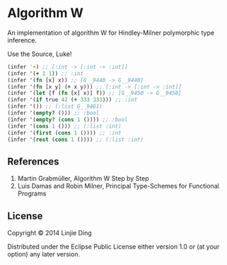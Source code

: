 # Algorithm W

An implementation of algorithm W for Hindley-Milner polymorphic type inference.

Use the Source, Luke!

``` clojure
(infer '+) ;; [:int -> [:int -> :int]]
(infer '(+ 1 1)) ;; :int
(infer '(fn [x] x)) ;; [G__9440 -> G__9440]
(infer '(fn [x y] (+ x y))) ;; [:int -> [:int -> :int]]
(infer '(let [f (fn [x] x)] f)) ;; [G__9450 -> G__9450]
(infer '(if true 42 (+ 333 333))) ;; :int
(infer '()) ;; (:list G__9461)
(infer '(empty? ())) ;; :bool
(infer '(empty? (cons 1 ()))) ;; :bool
(infer '(cons 1 ())) ;; (:list :int)
(infer '(first (cons 1 ()))) ;; :int
(infer '(rest (cons 1 ()))) ;; (:list :int)
```

## References

1. Martin Grabmüller, Algorithm W Step by Step
2. Luis Damas and Robin Milner, Principal Type-Schemes for Functional Programs

## License

Copyright © 2014 Linjie Ding

Distributed under the Eclipse Public License either version 1.0 or (at
your option) any later version.

